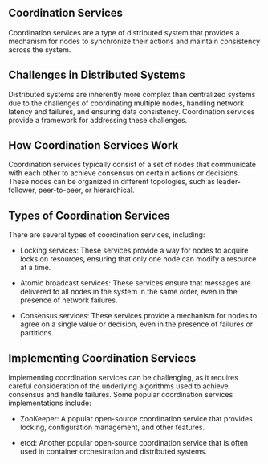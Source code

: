 ## Coordination Services

Coordination services are a type of distributed system that provides a mechanism for nodes to synchronize their actions and maintain consistency across the system.

## Challenges in Distributed Systems

Distributed systems are inherently more complex than centralized systems due to the challenges of coordinating multiple nodes, handling network latency and failures, and ensuring data consistency. Coordination services provide a framework for addressing these challenges.

## How Coordination Services Work

Coordination services typically consist of a set of nodes that communicate with each other to achieve consensus on certain actions or decisions. These nodes can be organized in different topologies, such as leader-follower, peer-to-peer, or hierarchical.

## Types of Coordination Services

There are several types of coordination services, including:

- Locking services: These services provide a way for nodes to acquire locks on resources, ensuring that only one node can modify a resource at a time.

- Atomic broadcast services: These services ensure that messages are delivered to all nodes in the system in the same order, even in the presence of network failures.

- Consensus services: These services provide a mechanism for nodes to agree on a single value or decision, even in the presence of failures or partitions.

## Implementing Coordination Services

Implementing coordination services can be challenging, as it requires careful consideration of the underlying algorithms used to achieve consensus and handle failures. Some popular coordination services implementations include:

- ZooKeeper: A popular open-source coordination service that provides locking, configuration management, and other features.

- etcd: Another popular open-source coordination service that is often used in container orchestration and distributed systems.

